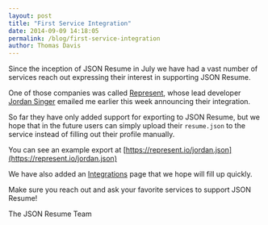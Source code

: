 ```yaml
---
layout: post
title: "First Service Integration"
date: 2014-09-09 14:18:05
permalink: /blog/first-service-integration
author: Thomas Davis
---
```


Since the inception of JSON Resume in July we have had a vast number of services reach out expressing their interest in supporting JSON Resume.

One of those companies was called [Represent](http://represent.io),  whose lead developer [Jordan Singer](https://twitter.com/jsngr) emailed me earlier this week announcing their integration.

So far they have only added support for exporting to JSON Resume, but we hope that in the future users can simply upload their `resume.json` to the service instead of filling out their profile manually.

You can see an example export at [https://represent.io/jordan.json](https://represent.io/jordan.json)

We have also added an [Integrations](/integrations) page that we hope will fill up quickly.

Make sure you reach out and ask your favorite services to support JSON Resume!

The JSON Resume Team
